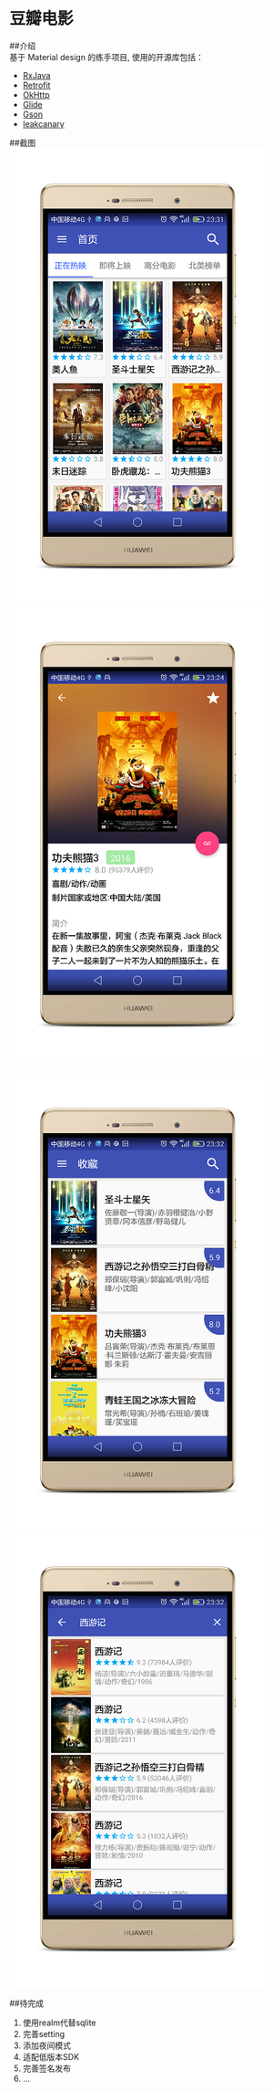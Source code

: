 # 豆瓣电影
##介绍  
基于 Material design 的练手项目, 使用的开源库包括：  
- [RxJava](https://github.com/ReactiveX/RxJava)  
- [Retrofit](https://github.com/square/retrofit)  
- [OkHttp](https://github.com/square/okhttp)  
- [Glide](https://github.com/bumptech/glide)  
- [Gson](https://github.com/google/gson)  
- [leakcanary](https://github.com/square/leakcanary)

##截图  
![mainpage](https://github.com/demonyan/douban-movie/blob/master/screenshots/mainpage.png) ![subject](https://github.com/demonyan/douban-movie/blob/master/screenshots/subject.png)  

![favorite](https://github.com/demonyan/douban-movie/blob/master/screenshots/favorite.png) ![search](https://github.com/demonyan/douban-movie/blob/master/screenshots/search.png)  

##待完成
1. 使用realm代替sqlite
2. 完善setting
3. 添加夜间模式
4. 适配低版本SDK
5. 完善签名发布
6. ...
